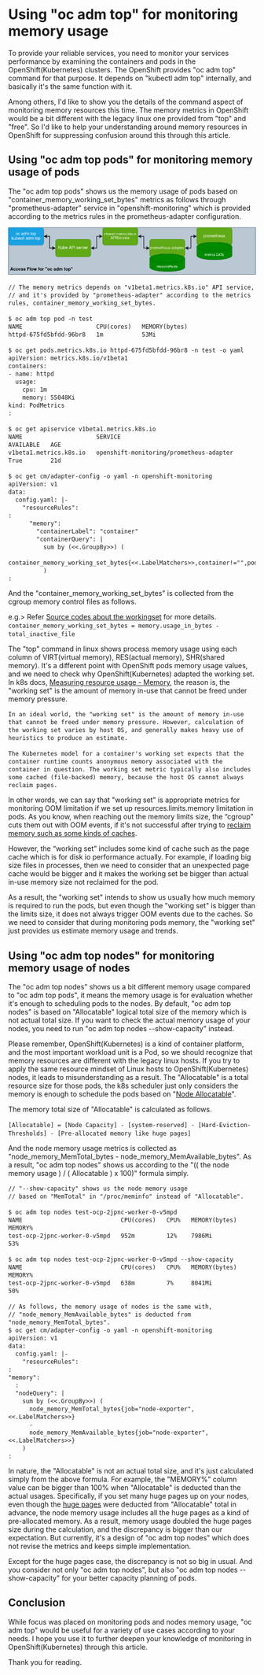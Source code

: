 # Using "oc adm top" for monitoring memory usage

To provide your reliable services, you need to monitor your services performance by examining the containers and pods in the OpenShift(Kubernetes) clusters. The OpenShift provides "oc adm top" command for that purpose. It depends on "kubectl adm top" internally, and basically it's the same function with it.

Among others, I'd like to show you the details of the command aspect of monitoring memory resources this time. The memory metrics in OpenShift would be a bit different with the legacy linux one provided from "top" and "free". So I'd like to help your understanding around memory resources in OpenShift for suppressing confusion around this through this article.

## Using "oc adm top pods" for monitoring memory usage of pods

The "oc adm top pods" shows us the memory usage of pods based on "container_memory_working_set_bytes" metrics as follows through "prometheus-adapter" service in "openshift-monitoring" which is provided according to the metrics rules in the prometheus-adapter configuration.

![Access Flow Diagram](https://github.com/bysnupy/blog/blob/master/kubernetes/oc_adm_top_access_flow_diagram.png)

```console
// The memory metrics depends on "v1beta1.metrics.k8s.io" API service,
// and it's provided by "prometheus-adapter" according to the metrics rules, container_memory_working_set_bytes.

$ oc adm top pod -n test
NAME                     CPU(cores)   MEMORY(bytes)   
httpd-675fd5bfdd-96br8   1m           53Mi        

$ oc get pods.metrics.k8s.io httpd-675fd5bfdd-96br8 -n test -o yaml
apiVersion: metrics.k8s.io/v1beta1
containers:
- name: httpd
  usage:
    cpu: 1m
    memory: 55048Ki
kind: PodMetrics
:

$ oc get apiservice v1beta1.metrics.k8s.io
NAME                     SERVICE                                   AVAILABLE   AGE
v1beta1.metrics.k8s.io   openshift-monitoring/prometheus-adapter   True        21d

$ oc get cm/adapter-config -o yaml -n openshift-monitoring
apiVersion: v1
data:
  config.yaml: |-
    "resourceRules":
:
      "memory":
        "containerLabel": "container"
        "containerQuery": |
          sum by (<<.GroupBy>>) (
            container_memory_working_set_bytes{<<.LabelMatchers>>,container!="",pod!=""}
          )
:
```

And the "container_memory_working_set_bytes" is collected from the cgroup memory control files as follows.

  e.g.> Refer [Source codes about the workingset](https://github.com/openshift/kubernetes/blob/7d221229dc97969b79a272b63ad97b84d93cddb2/vendor/github.com/google/cadvisor/container/libcontainer/handler.go#L831-L844) for more details.
  ```container_memory_working_set_bytes = memory.usage_in_bytes - total_inactive_file```

The "top" command in linux shows process memory usage using each column of VIRT(virtual memory), RES(actual memory), SHR(shared memory). It's a different point with OpenShift pods memory usage values, and we need to check why OpenShift(Kubernetes) adapted the working set.
In k8s docs, [Measuring resource usage - Memory](https://kubernetes.io/docs/tasks/debug/debug-cluster/resource-metrics-pipeline/#memory), the reason is, the "working set" is the amount of memory in-use that cannot be freed under memory pressure.

```text
In an ideal world, the "working set" is the amount of memory in-use that cannot be freed under memory pressure. However, calculation of the working set varies by host OS, and generally makes heavy use of heuristics to produce an estimate.

The Kubernetes model for a container's working set expects that the container runtime counts anonymous memory associated with the container in question. The working set metric typically also includes some cached (file-backed) memory, because the host OS cannot always reclaim pages.
```

In other words, we can say that "working set" is appropriate metrics for monitoring OOM limitation if we set up resources.limits.memory limitation in pods. As you know, when reaching out the memory limits size, the “cgroup” cuts them out with OOM events, if it's not successful after trying to [reclaim memory such as some kinds of caches](https://docs.kernel.org/admin-guide/cgroup-v1/memory.html#reclaim).

However, the “working set” includes some kind of cache such as the page cache which is for disk io performance actually. For example, if loading big size files in processes, then we need to consider that an unexpected page cache would be bigger and it makes the working set be bigger than actual in-use memory size not reclaimed for the pod.

As a result, the "working set" intends to show us usually how much memory is required to run the pods, but even though the "working set" is bigger than the limits size, it does not always trigger OOM events due to the caches. So we need to consider that during monitoring pods memory, the "working set" just provides us estimate memory usage and trends.

## Using "oc adm top nodes" for monitoring memory usage of nodes

The "oc adm top nodes" shows us a bit different memory usage compared to "oc adm top pods", it means the memory usage is for evaluation whether it's enough to scheduling pods to the nodes.
By default, "oc adm top nodes" is based on "Allocatable" logical total size of the memory which is not actual total size. If you want to check the actual memory usage of your nodes, you need to run "oc adm top nodes --show-capacity" instead.

Please remember, OpenShift(Kubernetes) is a kind of container platform, and the most important workload unit is a Pod, so we should recognize that memory resources are different with the legacy linux hosts.
If you try to apply the same resource mindset of Linux hosts to OpenShift(Kubernetes) nodes, it leads to misunderstanding as a result. The "Allocatable" is a total resource size for those pods, the k8s scheduler just only considers the memory is enough to schedule the pods based on "[Node Allocatable](https://kubernetes.io/docs/tasks/administer-cluster/reserve-compute-resources/#node-allocatable)".

The memory total size of "Allocatable" is calculated as follows.

```[Allocatable] = [Node Capacity] - [system-reserved] - [Hard-Eviction-Thresholds] - [Pre-allocated memory like huge pages]```

And the node memory usage metrics is collected as "node_memory_MemTotal_bytes - node_memory_MemAvailable_bytes". As a result, "oc adm top nodes" shows us according to the "(( the node memory usage ) / ( Allocatable ) x 100)" formula simply.

```console
// "--show-capacity" shows us the node memory usage
// based on "MemTotal" in "/proc/meminfo" instead of "Allocatable".

$ oc adm top nodes test-ocp-2jpnc-worker-0-v5mpd
NAME                            CPU(cores)   CPU%   MEMORY(bytes)   MEMORY%   
test-ocp-2jpnc-worker-0-v5mpd   952m         12%    7986Mi          53%       

$ oc adm top nodes test-ocp-2jpnc-worker-0-v5mpd --show-capacity
NAME                            CPU(cores)   CPU%   MEMORY(bytes)   MEMORY%   
test-ocp-2jpnc-worker-0-v5mpd   638m         7%     8041Mi          50%       

// As follows, the memory usage of nodes is the same with,
// "node_memory_MemAvailable_bytes" is deducted from "node_memory_MemTotal_bytes".
$ oc get cm/adapter-config -o yaml -n openshift-monitoring
apiVersion: v1
data:
  config.yaml: |-
    "resourceRules":
:
"memory":
  :
  "nodeQuery": |
    sum by (<<.GroupBy>>) (
      node_memory_MemTotal_bytes{job="node-exporter",<<.LabelMatchers>>}
      -
      node_memory_MemAvailable_bytes{job="node-exporter",<<.LabelMatchers>>}
    )
:
```

In nature, the "Allocatable" is not an actual total size, and it's just calculated simply from the above formula.
For example, the "MEMORY%" column value can be bigger than 100% when "Allocatable" is deducted than the actual usages. Specifically, if you set many huge pages up on your nodes, even though the [huge pages](https://docs.openshift.com/container-platform/4.13/scalability_and_performance/what-huge-pages-do-and-how-they-are-consumed-by-apps.html#configuring-huge-pages_huge-pages) were deducted from "Allocatable" total in advance, the node memory usage includes all the huge pages as a kind of pre-allocated memory. As a result, memory usage doubled the huge pages size during the calculation, and the discrepancy is bigger than our expectation. But currently, it's a design of "oc adm top nodes" which does not revise the metrics and keeps simple implementation.

Except for the huge pages case, the discrepancy is not so big in usual. And you consider not only "oc adm top nodes", but also "oc adm top nodes --show-capacity" for your better capacity planning of pods.

## Conclusion

While focus was placed on monitoring pods and nodes memory usage, "oc adm top" would be useful for a variety of use cases according to your needs. I hope you use it to further deepen your knowledge of monitoring in OpenShift(Kubernetes) through this article.

Thank you for reading.

